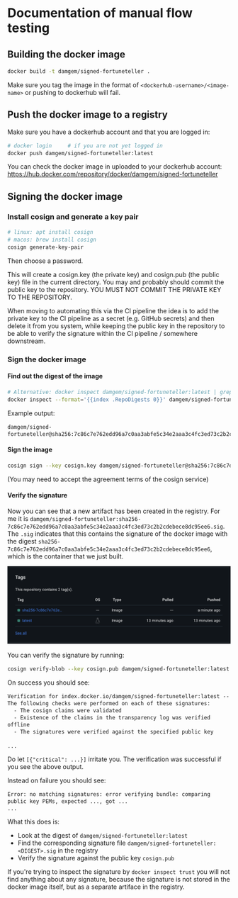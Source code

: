 # Documentation of manual flow testing

## Building the docker image

```bash
docker build -t damgem/signed-fortuneteller .
```

Make sure you tag the image in the format of `<dockerhub-username>/<image-name>` or pushing to dockerhub will fail.

## Push the docker image to a registry

Make sure you have a dockerhub account and that you are logged in:

```bash
# docker login     # if you are not yet logged in
docker push damgem/signed-fortuneteller:latest
```

You can check the docker image in uploaded to your dockerhub account: https://hub.docker.com/repository/docker/damgem/signed-fortuneteller

## Signing the docker image

### Install cosign and generate a key pair

```bash
# linux: apt install cosign
# macos: brew install cosign
cosign generate-key-pair
```

Then choose a password.

This will create a cosign.key (the private key) and cosign.pub (the public key) file in the current directory.
You may and probably should commit the public key to the repository.
YOU MUST NOT COMMIT THE PRIVATE KEY TO THE REPOSITORY.

When moving to automating this via the CI pipeline the idea is to add the private key to the CI pipeline as a secret (e.g. GitHub secrets) and then delete it from you system, while keeping the public key in the repository to be able to verify the signature within the CI pipeline / somewhere downstream.


### Sign the docker image

#### Find out the digest of the image

```bash
# Alternative: docker inspect damgem/signed-fortuneteller:latest | grep -i digest -A 1
docker inspect --format='{{index .RepoDigests 0}}' damgem/signed-fortuneteller:latest
```

Example output:
```
damgem/signed-fortuneteller@sha256:7c86c7e762edd96a7c0aa3abfe5c34e2aaa3c4fc3ed73c2b2cdebece8dc95ee6
```

#### Sign the image

```bash
cosign sign --key cosign.key damgem/signed-fortuneteller@sha256:7c86c7e762edd96a7c0aa3abfe5c34e2aaa3c4fc3ed73c2b2cdebece8dc95ee6
```

(You may need to accept the agreement terms of the cosign service)

#### Verify the signature

Now you can see that a new artifact has been created in the registry. For me it is `damgem/signed-fortuneteller:sha256-7c86c7e762edd96a7c0aa3abfe5c34e2aaa3c4fc3ed73c2b2cdebece8dc95ee6.sig`. The `.sig` indicates that this contains the signature of the docker image with the digest `sha256-7c86c7e762edd96a7c0aa3abfe5c34e2aaa3c4fc3ed73c2b2cdebece8dc95ee6`, which is the container that we just built.

![Screenshot of the hub.docker.com 'Tags' section showing a newly pushed tag](assets/hub.docker.com-tags.png)

You can verify the signature by running:

```bash
cosign verify-blob --key cosign.pub damgem/signed-fortuneteller:latest
```

On success you should see:

```
Verification for index.docker.io/damgem/signed-fortuneteller:latest --
The following checks were performed on each of these signatures:
  - The cosign claims were validated
  - Existence of the claims in the transparency log was verified offline
  - The signatures were verified against the specified public key

...
```

Do let `[{"critical": ...}]` irritate you. The verification was successful if you see the above output.

Instead on failure you should see:

```
Error: no matching signatures: error verifying bundle: comparing public key PEMs, expected ..., got ...
...
```

What this does is:
 - Look at the digest of `damgem/signed-fortuneteller:latest`
 - Find the corresponding signature file `damgem/signed-fortuneteller:<DIGEST>.sig` in the registry
 - Verify the signature against the public key `cosign.pub`

If you're trying to inspect the signature by `docker inspect trust` you will not find anything about any signature, because the signature is not stored in the docker image itself, but as a separate artiface in the registry.
